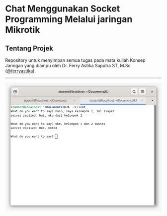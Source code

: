 # Chat Menggunakan Socket Programming Melalui jaringan Mikrotik
## Tentang Projek

Repository untuk menyimpan semua tugas pada mata kuliah Konsep Jaringan yang diampu oleh Dr. Ferry Astika Saputra ST, M.Sc ([@ferryastika](https://github.com/ferryastika)).

---
![fast.com](./assets/socket.jpg)
